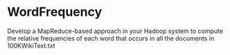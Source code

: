 # WordFrequency
Develop a MapReduce-based approach in your Hadoop system to compute the relative frequencies of each word that occurs in all the documents in 100KWikiText.txt
